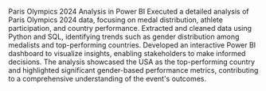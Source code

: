 Paris Olympics 2024 Analysis in Power BI
Executed a detailed analysis of Paris Olympics 2024 data, focusing on medal distribution, 
athlete participation, and country performance. Extracted and cleaned data using Python and SQL,
identifying trends such as gender distribution among medalists and top-performing countries. 
Developed an interactive Power BI dashboard to visualize insights, enabling stakeholders to make informed decisions. 
The analysis showcased the USA as the top-performing country and highlighted significant gender-based performance metrics, 
contributing to a comprehensive understanding of the event's outcomes.
